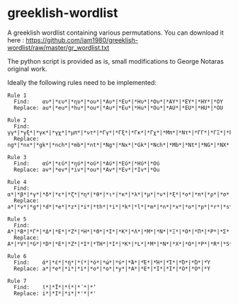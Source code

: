 # greeklish-wordlist
A greeklish wordlist containing various permutations. You can download it here : https://github.com/iam1980/greeklish-wordlist/raw/master/gr_wordlist.txt

The python script is provided as is, small modifications to George Notaras original work.

Ideally the following rules need to be implemented:
```
Rule 1
  Find:    αυ*|*ευ*|*ηυ*|*ου*|*Αυ*|*Ευ*|*Ηυ*|*Ου*|*ΑΥ*|*ΕΥ*|*ΗΥ*|*ΟΥ
  Replace: au*|*eu*|*hu*|*ou*|*Au*|*Eu*|*Hu*|*Ou*|*AU*|*EU*|*HU*|*OU

Rule 2
  Find:    γγ*|*γξ*|*γκ*|*γχ*|*μπ*|*ντ*|*Γγ*|*Γξ*|*Γκ*|*Γχ*|*Μπ*|*Ντ*|*ΓΓ*|*ΓΞ*|*ΓΚ*|*ΓΧ*|*ΜΠ*|*ΝΤ
  Replace: ng*|*nx*|*gk*|*nch*|*mb*|*nt*|*Ng*|*Nx*|*Gk*|*Nch*|*Mb*|*Nt*|*NG*|*NX*|*GK*|*NCH*|*MB*|*NT

Rule 3
  Find:    αύ*|*εύ*|*ηύ*|*ού*|*Αύ*|*Εύ*|*Ηύ*|*Ού
  Replace: av*|*ev*|*iv*|*ou*|*Av*|*Ev*|*Iv*|*Ou

Rule 4
  Find:    α*|*β*|*γ*|*δ*|*ε*|*ζ*|*η*|*θ*|*ι*|*κ*|*λ*|*μ*|*ν*|*ξ*|*ο*|*π*|*ρ*|*σ*|*ς*|*τ*|*υ*|*φ*|*χ*|*ψ*|*ω
  Replace: a*|*v*|*g*|*d*|*e*|*z*|*i*|*th*|*i*|*k*|*l*|*m*|*n*|*x*|*o*|*p*|*r*|*s*|*s*|*t*|*y*|*f*|*ch*|*ps*|*o

Rule 5
  Find:    Α*|*Β*|*Γ*|*Δ*|*Ε*|*Ζ*|*Η*|*Θ*|*Ι*|*Κ*|*Λ*|*Μ*|*Ν*|*Ξ*|*Ο*|*Π*|*Ρ*|*Σ*|*Τ*|*Υ*|*Φ*|*Χ*|*Ψ*|*Ω
  Replace: A*|*V*|*G*|*D*|*E*|*Z*|*I*|*TH*|*I*|*K*|*L*|*M*|*N*|*X*|*O*|*P*|*R*|*S*|*T*|*Y*|*F*|*CH*|*PS*|*O

Rule 6
  Find:    ά*|*έ*|*ή*|*ί*|*ό*|*ώ*|*ύ*|*Ά*|*Έ*|*Ή*|*Ί*|*Ό*|*Ώ*|*Ύ
  Replace: a*|*e*|*i*|*i*|*o*|*o*|*y*|*A*|*E*|*I*|*I*|*O*|*O*|*Y

Rule 7
  Find:    ϊ*|*Ϊ*|*ΐ*|*΄*|*‘
  Replace: i*|*I*|*i*|*'*|*'
```
